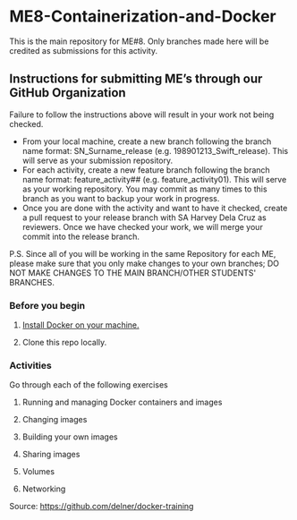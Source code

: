 # ME8-Containerization-and-Docker

This is the main repository for ME#8. Only branches made here will be credited as submissions for this activity.

## Instructions for submitting ME’s through our GitHub Organization
Failure to follow the instructions above will result in your work not being checked. 
- From your local machine, create a new branch following the branch name format: SN_Surname_release (e.g. 198901213_Swift_release). This will serve as your submission repository. 
- For each activity, create a new feature branch following the branch name format: feature_activity## (e.g. feature_activity01). This will serve as your working repository. You may commit as many times to this branch as you want to backup your work in progress. 
- Once you are done with the activity and want to have it checked, create a pull request to your release branch with SA Harvey Dela Cruz as reviewers. Once we have checked your work, we will merge your commit into the release branch.

P.S. Since all of you will be working in the same Repository for each ME, please make sure that you only make changes to your own branches; DO NOT MAKE CHANGES TO THE MAIN BRANCH/OTHER STUDENTS' BRANCHES.

### Before you begin

1. [Install Docker on your machine.](https://docs.docker.com/engine/installation/)

2. Clone this repo locally.


### Activities

Go through each of the following exercises 

1. Running and managing Docker containers and images

2. Changing images

3. Building your own images

4. Sharing images

5. Volumes

6. Networking


Source:
https://github.com/delner/docker-training
